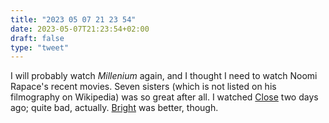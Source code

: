 ```yaml
---
title: "2023 05 07 21 23 54"
date: 2023-05-07T21:23:54+02:00
draft: false
type: "tweet"
---
```


I will probably watch _Millenium_ again, and I thought I need to watch Noomi Rapace's recent movies. Seven sisters (which is not listed on his filmography on Wikipedia) was so great after all. I watched [Close](<https://en.wikipedia.org/wiki/Close_(2019_film)>) two days ago; quite bad, actually. [Bright](<https://en.wikipedia.org/wiki/Bright_(film)>) was better, though.
